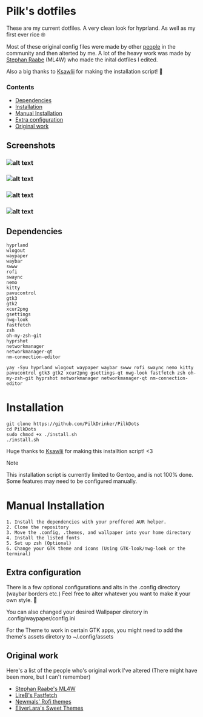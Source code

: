 # Pilk's dotfiles

These are my current dotfiles.
A very clean look for hyprland. As well as my first ever rice 🤓

Most of these original config files were made by other [people](https://github.com/PilkDrinker/PilkDots?tab=readme-ov-file#original-work) in the community and then alterted by me.
A lot of the heavy work was made by [Stephan Raabe](https://github.com/mylinuxforwork) (ML4W) who made the inital dotfiles I edited.

Also a big thanks to [Ksawlii](https://github.com/Ksawlii) for making the installation script! 💙

### Contents
- [Dependencies](https://github.com/PilkDrinker/PilkDots?tab=readme-ov-file#dependencies)
- [Installation](https://github.com/PilkDrinker/PilkDots?tab=readme-ov-file#installation)
- [Manual Installation](https://github.com/PilkDrinker/PilkDots?tab=readme-ov-file#manual-installation)
- [Extra configuration](https://github.com/PilkDrinker/PilkDots?tab=readme-ov-file#extra-configuration)
- [Original work](https://github.com/PilkDrinker/PilkDots?tab=readme-ov-file#original-work)


## Screenshots

### ![alt text](https://github.com/PilkDrinker/dotfiles/blob/master/screenshots/Screenshot1.png)

### ![alt text](https://github.com/PilkDrinker/dotfiles/blob/master/screenshots/Screenshot2.png)

### ![alt text](https://github.com/PilkDrinker/dotfiles/blob/master/screenshots/sc2.gif)

### ![alt text](https://github.com/PilkDrinker/dotfiles/blob/master/screenshots/sc1.gif)



## Dependencies
```
hyprland
wlogout
waypaper
waybar
swww
rofi
swaync
nemo
kitty
pavucontrol
gtk3
gtk2
xcur2png
gsettings
nwg-look
fastfetch
zsh
oh-my-zsh-git
hyprshot
networkmanager
networkmanager-qt
nm-connection-editor
 ```

```
yay -Syu hyprland wlogout waypaper waybar swww rofi swaync nemo kitty pavucontrol gtk3 gtk2 xcur2png gsettings-qt nwg-look fastfetch zsh oh-my-zsh-git hyprshot networkmanager networkmanager-qt nm-connection-editor
```
 
# Installation

```
git clone https://github.com/PilkDrinker/PilkDots
cd PilkDots
sudo chmod +x ./install.sh
./install.sh
```
Huge thanks to [Ksawlii](https://github.com/Ksawlii) for making this installtion script! <3

> [!NOTE]
> This installation script is currently limited to Gentoo, and is not 100% done. Some features may need to be configured manually.

# Manual Installation
```
1. Install the dependencies with your preffered AUR helper.
2. Clone the repository
3. Move the .config, .themes, and wallpaper into your home directory
4. Install the listed fonts
5. Set up zsh (Optional)
6. Change your GTK theme and icons (Using GTK-look/nwg-look or the terminal)
```

## Extra configuration
There is a few optional configurations and alts in the .config directory (waybar borders etc.) Feel free to alter whatever you want to make it your own style. 🥰

You can also changed your desired Wallpaper diretory in .config/waypaper/config.ini

For the Theme to work in certain GTK apps, you might need to add the theme's assets diretory to ~/.config/assets


## Original work
Here's a list of the people who's original work I've altered (There might have been more, but I can't remember)

- [Stephan Raabe's ML4W](https://github.com/mylinuxforwork)
- [LireB's Fastfetch](https://github.com/LierB/fastfetch)
- [Newmals' Rofi themes](https://github.com/newmanls/rofi-themes-collection)
- [EliverLara's Sweet Themes](https://github.com/EliverLara/Sweet)
  


